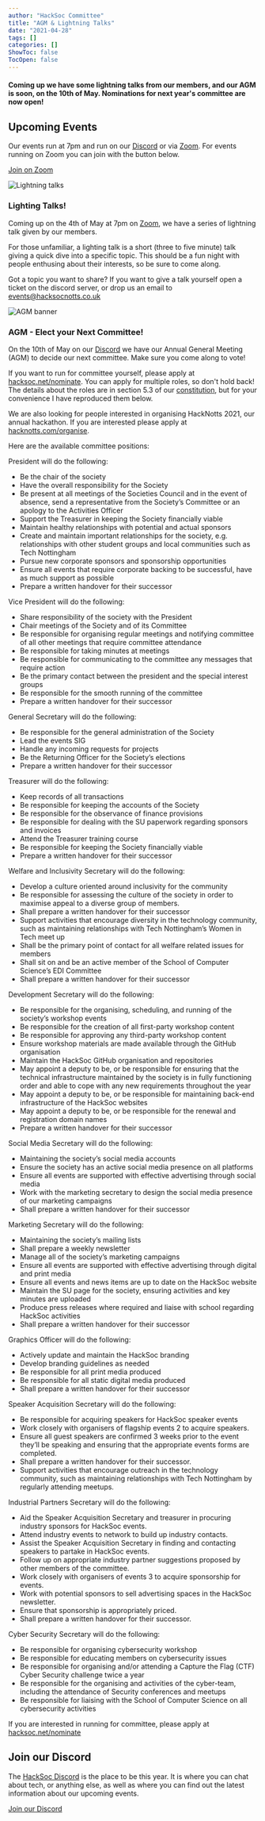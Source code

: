 ```yaml
---
author: "HackSoc Committee"
title: "AGM & Lightning Talks"
date: "2021-04-28"
tags: []
categories: []
ShowToc: false
TocOpen: false
---
```


#### Coming up we have some lightning talks from our members, and our AGM is soon, on the 10th of May. Nominations for next year's committee are now open!

## Upcoming Events

Our events run at 7pm and run on our [Discord](https://hacksoc.net/discord) or via [Zoom](https://hacksoc.net/zoom).
For events running on Zoom you can join with the button below.

<div class="centred"><a class="button" href="https://hacksoc.net/zoom">Join on Zoom</a></div>


![Lightning talks](https://i.imgur.com/H8aDsj7.png)

### Lighting Talks!

Coming up on the 4th of May at 7pm on [Zoom](https://hacksoc.net/zoom), we have a series of lightning talk given by our members.

For those unfamiliar, a lighting talk is a short (three to five minute) talk giving a quick dive into a specific topic. This should be a fun night with people enthusing about their interests, so be sure to come along.

Got a topic you want to share? If you want to give a talk yourself open a ticket on the discord server, or drop us an email to [events@hacksocnotts.co.uk](mailto:events@hacksocnotts.co.uk)




![AGM banner](https://i.imgur.com/xbn6TB9.png)

### AGM - Elect your Next Committee!

On the 10th of May on our [Discord](https://hacksoc.net/discord) we have our Annual General Meeting (AGM) to decide our next committee. Make sure you come along to vote!

If you want to run for committee yourself, please apply at [hacksoc.net/nominate](https://hacksoc.net/nominate). You can apply for multiple roles, so don't hold back! The details about the roles are in section 5.3 of our [constitution](https://hacksoc.net/constitution.pdf), but for your convenience I have reproduced them below.

We are also looking for people interested in organising HackNotts 2021, our annual hackathon. If you are interested please apply at [hacknotts.com/organise](https://hacknotts.com/organise).

Here are the available committee positions:

President will do the following:
- Be the chair of the society
- Have the overall responsibility for the Society
- Be present at all meetings of the Societies Council and in the event of absence, send a representative from the Society’s Committee or an apology to the Activities Officer
- Support the Treasurer in keeping the Society financially viable
- Maintain healthy relationships with potential and actual sponsors
- Create and maintain important relationships for the society, e.g. relationships with other student groups and local communities such as Tech Nottingham
- Pursue new corporate sponsors and sponsorship opportunities
- Ensure all events that require corporate backing to be successful, have as much support as possible
- Prepare a written handover for their successor

Vice President will do the following:
- Share responsibility of the society with the President
- Chair meetings of the Society and of its Committee
- Be responsible for organising regular meetings and notifying committee of all other meetings that require committee attendance
- Be responsible for taking minutes at meetings
- Be responsible for communicating to the committee any messages that require action
- Be the primary contact between the president and the special interest groups
- Be responsible for the smooth running of the committee
- Prepare a written handover for their successor

General Secretary will do the following:
- Be responsible for the general administration of the Society
- Lead the events SIG
- Handle any incoming requests for projects
- Be the Returning Officer for the Society’s elections
- Prepare a written handover for their successor

Treasurer will do the following:
- Keep records of all transactions
- Be responsible for keeping the accounts of the Society
- Be responsible for the observance of finance provisions
- Be responsible for dealing with the SU paperwork regarding sponsors and invoices
- Attend the Treasurer training course
- Be responsible for keeping the Society financially viable
- Prepare a written handover for their successor

Welfare and Inclusivity Secretary will do the following:
- Develop a culture oriented around inclusivity for the community
- Be responsible for assessing the culture of the society in order to maximise appeal to a diverse group of members.
- Shall prepare a written handover for their successor
- Support activities that encourage diversity in the technology community, such as maintaining relationships with Tech Nottingham’s Women in Tech meet up
- Shall be the primary point of contact for all welfare related issues for members
- Shall sit on and be an active member of the School of Computer Science’s EDI Committee
- Shall prepare a written handover for their successor

Development Secretary will do the following:
- Be responsible for the organising, scheduling, and running of the society’s workshop events
- Be responsible for the creation of all first-party workshop content
- Be responsible for approving any third-party workshop content
- Ensure workshop materials are made available through the GitHub organisation
- Maintain the HackSoc GitHub organisation and repositories
- May appoint a deputy to be, or be responsible for ensuring that the technical infrastructure maintained by the society is in fully functioning order and able to cope with any new requirements throughout the year
- May appoint a deputy to be, or be responsible for maintaining back-end infrastructure of the HackSoc websites
- May appoint a deputy to be, or be responsible for the renewal and registration domain names
- Prepare a written handover for their successor

Social Media Secretary will do the following:
- Maintaining the society’s social media accounts
- Ensure the society has an active social media presence on all platforms
- Ensure all events are supported with effective advertising through social media
- Work with the marketing secretary to design the social media presence of our marketing campaigns
- Shall prepare a written handover for their successor

Marketing Secretary will do the following:
- Maintaining the society’s mailing lists
- Shall prepare a weekly newsletter
- Manage all of the society’s marketing campaigns
- Ensure all events are supported with effective advertising through digital and print media
- Ensure all events and news items are up to date on the HackSoc website
- Maintain the SU page for the society, ensuring activities and key minutes are uploaded
- Produce press releases where required and liaise with school regarding HackSoc activities
- Shall prepare a written handover for their successor

Graphics Officer will do the following:
- Actively update and maintain the HackSoc branding
- Develop branding guidelines as needed
- Be responsible for all print media produced
- Be responsible for all static digital media produced
- Shall prepare a written handover for their successor

Speaker Acquisition Secretary will do the following:
- Be responsible for acquiring speakers for HackSoc speaker events
- Work closely with organisers of flagship events 2 to acquire speakers.
- Ensure all guest speakers are confirmed 3 weeks prior to the event they’ll be speaking and ensuring that the appropriate events forms are completed.
- Shall prepare a written handover for their successor.
- Support activities that encourage outreach in the technology community, such as maintaining relationships with Tech Nottingham by regularly attending meetups.

Industrial Partners Secretary will do the following:
- Aid the Speaker Acquisition Secretary and treasurer in procuring industry sponsors for HackSoc events.
- Attend industry events to network to build up industry contacts.
- Assist the Speaker Acquisition Secretary in finding and contacting speakers to partake in HackSoc events.
- Follow up on appropriate industry partner suggestions proposed by other members of the committee.
- Work closely with organisers of events 3 to acquire sponsorship for events.
- Work with potential sponsors to sell advertising spaces in the HackSoc newsletter.
- Ensure that sponsorship is appropriately priced.
- Shall prepare a written handover for their successor.

Cyber Security Secretary will do the following:
- Be responsible for organising cybersecurity workshop
- Be responsible for educating members on cybersecurity issues
- Be responsible for organising and/or attending a Capture the Flag (CTF) Cyber Security challenge twice a year
- Be responsible for the organising and activities of the cyber-team, including the attendance of Security conferences and meetups
- Be responsible for liaising with the School of Computer Science on all cybersecurity activities


If you are interested in running for committee, please apply at [hacksoc.net/nominate](https://hacksoc.net/nominate)


## Join our Discord

The [HackSoc Discord](https://hacksoc.net/discord) is the place to be this year. It is where you can chat about tech, or anything else, as well as where you can find out the latest information about our upcoming events.

<div class="centred"><a class="button" href="https://hacksoc.net/discord">Join our Discord</a></div>
